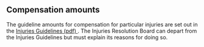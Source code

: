 ##  Compensation amounts

The guideline amounts for compensation for particular injuries are set out in
the [ Injuries Guidelines (pdf)
](https://judicialcouncil.ie/assets/uploads/documents/Personal%20Injuries%20Guidelines.pdf)
. The Injuries Resolution Board can depart from the Injuries Guidelines but
must explain its reasons for doing so.
